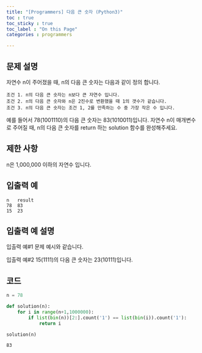 ```yaml
---
title: "[Programmers] 다음 큰 숫자 (Python3)"
toc : true
toc_sticky : true
toc_label : "On this Page"
categories : programmers

---
```

## 문제 설명
자연수 n이 주어졌을 때, n의 다음 큰 숫자는 다음과 같이 정의 합니다.

    조건 1. n의 다음 큰 숫자는 n보다 큰 자연수 입니다.
    조건 2. n의 다음 큰 숫자와 n은 2진수로 변환했을 때 1의 갯수가 같습니다.
    조건 3. n의 다음 큰 숫자는 조건 1, 2를 만족하는 수 중 가장 작은 수 입니다.
예를 들어서 78(1001110)의 다음 큰 숫자는 83(1010011)입니다.
자연수 n이 매개변수로 주어질 때, n의 다음 큰 숫자를 return 하는 solution 함수를 완성해주세요.

## 제한 사항
n은 1,000,000 이하의 자연수 입니다.

## 입출력 예
```
n	result
78	83
15	23
```

## 입출력 예 설명
입출력 예#1
문제 예시와 같습니다.

입출력 예#2
15(1111)의 다음 큰 숫자는 23(10111)입니다.
 
## 코드


```python
n = 78
```


```python
def solution(n):
    for i in range(n+1,1000000):
        if list(bin(n))[2:].count('1') == list(bin(i)).count('1'):
            return i
```


```python
solution(n)
```




    83


